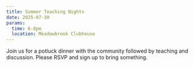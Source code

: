 ```yaml
---
title: Summer Teaching Nights
date: 2025-07-30
params:
  time: 6-8pm
  location: Meadowbrook Clubhouse
---
```


Join us for a potluck dinner with the community followed by teaching and discussion. Please RSVP and sign up to bring something.
